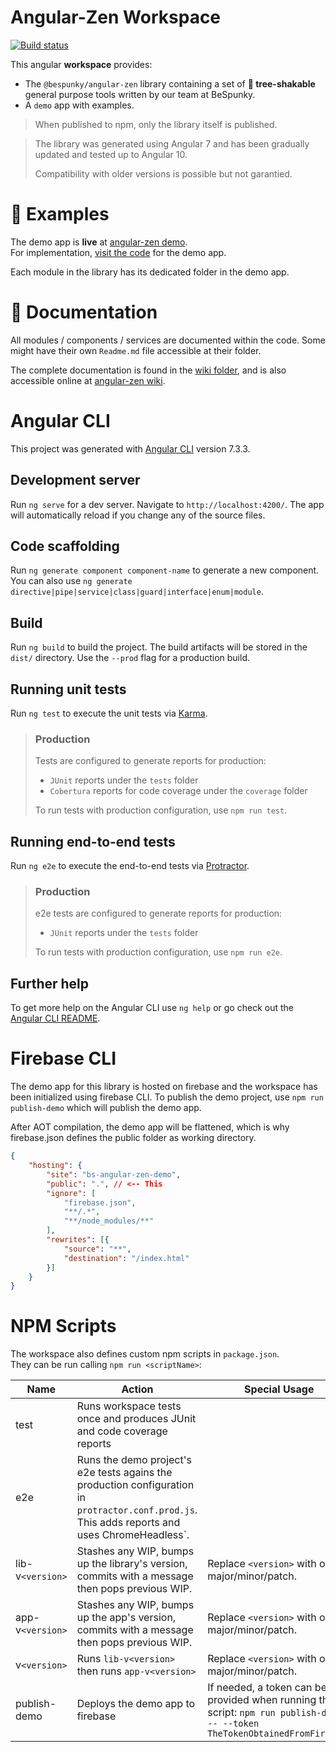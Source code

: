 # Angular-Zen Workspace

[![Build status](https://dev.azure.com/BeSpunky/Libraries/_apis/build/status/angular-zen/Build%20angular-zen)](https://dev.azure.com/BeSpunky/Libraries/_build/latest?definitionId=29)

This angular **workspace** provides:
- The `@bespunky/angular-zen` library containing a set of **🌳 tree-shakable** general purpose tools written by our team at BeSpunky.
- A `demo` app with examples.

> When published to npm, only the library itself is published.
  
> The library was generated using Angular 7 and has been gradually updated and tested up to Angular 10.
>
> Compatibility with older versions is possible but not garantied.

# 🙌 Examples
The demo app is **live** at [angular-zen demo](https://bs-angular-zen-demo.firebaseapp.com).  
For implementation, [visit the code](https://dev.azure.com/BeSpunky/Libraries/_git/angular-zen?path=%2Fprojects%2Fdemo&version=GBmaster&_a=contents) for the demo app.

Each module in the library has its dedicated folder in the demo app.

# 📖 Documentation

All modules / components / services are documented within the code. Some might have their own `Readme.md` file accessible at their folder.

The complete documentation is found in the [wiki folder](/wiki/Wiki-Home.md), and is also accessible online at [angular-zen wiki](https://dev.azure.com/BeSpunky/Libraries/_wiki/wikis/angular-zen?wikiVersion=GBmaster&pagePath=%2FWiki%20Home).

# Angular CLI

This project was generated with [Angular CLI](https://github.com/angular/angular-cli) version 7.3.3.

## Development server

Run `ng serve` for a dev server. Navigate to `http://localhost:4200/`. The app will automatically reload if you change any of the source files.

## Code scaffolding

Run `ng generate component component-name` to generate a new component. You can also use `ng generate directive|pipe|service|class|guard|interface|enum|module`.

## Build

Run `ng build` to build the project. The build artifacts will be stored in the `dist/` directory. Use the `--prod` flag for a production build.

## Running unit tests

Run `ng test` to execute the unit tests via [Karma](https://karma-runner.github.io).

> ### Production
> Tests are configured to generate reports for production:
> - `JUnit` reports under the `tests` folder
> - `Cobertura` reports for code coverage under the `coverage` folder
>
> To run tests with production configuration, use `npm run test`.

## Running end-to-end tests

Run `ng e2e` to execute the end-to-end tests via [Protractor](http://www.protractortest.org/).

> ### Production
> e2e tests are configured to generate reports for production:
> - `JUnit` reports under the `tests` folder
>
> To run tests with production configuration, use `npm run e2e`.

## Further help

To get more help on the Angular CLI use `ng help` or go check out the [Angular CLI README](https://github.com/angular/angular-cli/blob/master/README.md).

# Firebase CLI
The demo app for this library is hosted on firebase and the workspace has been initialized using firebase CLI.
To publish the demo project, use `npm run publish-demo` which will publish the demo app.

After AOT compilation, the demo app will be flattened, which is why firebase.json defines the public folder as working directory.
```json
{
    "hosting": {
        "site": "bs-angular-zen-demo",
        "public": ".", // <-- This
        "ignore": [
            "firebase.json",
            "**/.*",
            "**/node_modules/**"
        ],
        "rewrites": [{
            "source": "**",
            "destination": "/index.html"
        }]
    }
}
```

# NPM Scripts
The workspace also defines custom npm scripts in `package.json`.  
They can be run calling `npm run <scriptName>`:

| Name | Action | Special Usage |
| ---  | ---    | ---           |
| test | Runs workspace tests once and produces JUnit and code coverage reports | |
| e2e | Runs the demo project's e2e tests agains the production configuration in `protractor.conf.prod.js`. This adds reports and uses ChromeHeadless`.| |
| lib-v`<version>` | Stashes any WIP, bumps up the library's version, commits with a message then pops previous WIP. | Replace `<version>` with one of major/minor/patch. |
| app-v`<version>` | Stashes any WIP, bumps up the app's version, commits with a message then pops previous WIP. | Replace `<version>` with one of major/minor/patch. |
| v`<version>` | Runs `lib-v<version>` then runs `app-v<version>` | Replace `<version>` with one of major/minor/patch. |
| publish-demo | Deploys the demo app to firebase | If needed, a token can be provided when running the script: `npm run publish-demo -- --token TheTokenObtainedFromFirebase` |
